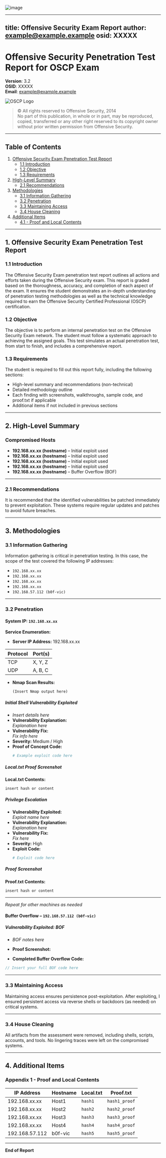 ![image](https://github.com/user-attachments/assets/b6e362c9-0bb2-495d-a442-ee52fe1caa4b)

---
title: Offensive Security Exam Report
author: example@example.example
osid: XXXXX
---

# Offensive Security Penetration Test Report for OSCP Exam
**Version**: 3.2  
**OSID**: XXXXX  
**Email**: example@example.example  

![OSCP Logo](https://github.com/user-attachments/assets/d6b50208-9978-426d-bdd3-6cffcd6778c7)

> © All rights reserved to Offensive Security, 2014  
> No part of this publication, in whole or in part, may be reproduced, copied, transferred or any other right reserved to its copyright owner without prior written permission from Offensive Security.

---

## Table of Contents
1. [Offensive Security Exam Penetration Test Report](#1-offensive-security-exam-penetration-test-report)
   - [1.1 Introduction](#11-introduction)  
   - [1.2 Objective](#12-objective)  
   - [1.3 Requirements](#13-requirements)  
2. [High-Level Summary](#2-high-level-summary)  
   - [2.1 Recommendations](#21-recommendations)  
3. [Methodologies](#3-methodologies)  
   - [3.1 Information Gathering](#31-information-gathering)  
   - [3.2 Penetration](#32-penetration)  
   - [3.3 Maintaining Access](#33-maintaining-access)  
   - [3.4 House Cleaning](#34-house-cleaning)  
4. [Additional Items](#4-additional-items)  
   - [4.1 - Proof and Local Contents](#appendix-1---proof-and-local-contents)  
---

## 1. Offensive Security Exam Penetration Test Report

### 1.1 Introduction
The Offensive Security Exam penetration test report outlines all actions and efforts taken during the Offensive Security exam. This report is graded based on the thoroughness, accuracy, and completion of each aspect of the exam. It ensures the student demonstrates an in-depth understanding of penetration testing methodologies as well as the technical knowledge required to earn the Offensive Security Certified Professional (OSCP) certification.

### 1.2 Objective
The objective is to perform an internal penetration test on the Offensive Security Exam network. The student must follow a systematic approach to achieving the assigned goals. This test simulates an actual penetration test, from start to finish, and includes a comprehensive report.

### 1.3 Requirements
The student is required to fill out this report fully, including the following sections:
- High-level summary and recommendations (non-technical)
- Detailed methodology outline
- Each finding with screenshots, walkthroughs, sample code, and proof.txt if applicable
- Additional items if not included in previous sections

---

## 2. High-Level Summary

### Compromised Hosts
- **192.168.xx.xx (hostname)** – Initial exploit used  
- **192.168.xx.xx (hostname)** – Initial exploit used  
- **192.168.xx.xx (hostname)** – Initial exploit used  
- **192.168.xx.xx (hostname)** – Initial exploit used  
- **192.168.xx.xx (hostname)** – Buffer Overflow (BOF)

---

### 2.1 Recommendations
It is recommended that the identified vulnerabilities be patched immediately to prevent exploitation. These systems require regular updates and patches to avoid future breaches.

---

## 3. Methodologies

### 3.1 Information Gathering
Information gathering is critical in penetration testing. In this case, the scope of the test covered the following IP addresses:
- `192.168.xx.xx`
- `192.168.xx.xx`
- `192.168.xx.xx`
- `192.168.xx.xx`
- `192.168.57.112 (b0f-vic)`

---

### 3.2 Penetration

#### System IP: `192.168.xx.xx`

**Service Enumeration:**
- **Server IP Address:** 192.168.xx.xx  

| Protocol | Port(s)       |
|----------|---------------|
| TCP      | X, Y, Z       |
| UDP      | A, B, C       |

- **Nmap Scan Results:**

  ```
  (Insert Nmap output here)
  ```

##### Initial Shell Vulnerability Exploited  

- _Insert details here_  
- **Vulnerability Explanation:**  
  _Explanation here_  
- **Vulnerability Fix:**  
  _Fix info here_  
- **Severity:** Medium / High  
- **Proof of Concept Code:**  
  ```python
  # Example exploit code here
  ```

##### Local.txt Proof Screenshot

**Local.txt Contents:**
```
insert hash or content
```

##### Privilege Escalation

- **Vulnerability Exploited:**  
  _Exploit name here_  
- **Vulnerability Explanation:**  
  _Explanation here_  
- **Vulnerability Fix:**  
  _Fix here_  
- **Severity:** High  
- **Exploit Code:**  
  ```bash
  # Exploit code here
  ```

##### Proof Screenshot

**Proof.txt Contents:**
```
insert hash or content
```

---

_Repeat for other machines as needed_

#### Buffer Overflow – `192.168.57.112 (b0f-vic)`

##### Vulnerability Exploited: BOF

- _BOF notes here_  
- **Proof Screenshot:**

- **Completed Buffer Overflow Code:**

```c
// Insert your full BOF code here
```

---

### 3.3 Maintaining Access

Maintaining access ensures persistence post-exploitation. After exploiting, I ensured persistent access via reverse shells or backdoors (as needed) on critical systems.

---

### 3.4 House Cleaning

All artifacts from the assessment were removed, including shells, scripts, accounts, and tools. No lingering traces were left on the compromised systems.

---

## 4. Additional Items

### Appendix 1 - Proof and Local Contents

| IP Address      | Hostname   | Local.txt         | Proof.txt         |
|-----------------|------------|-------------------|-------------------|
| 192.168.xx.xx   | Host1      | `hash1`           | `hash1_proof`     |
| 192.168.xx.xx   | Host2      | `hash2`           | `hash2_proof`     |
| 192.168.xx.xx   | Host3      | `hash3`           | `hash3_proof`     |
| 192.168.xx.xx   | Host4      | `hash4`           | `hash4_proof`     |
| 192.168.57.112  | b0f-vic    | `hash5`           | `hash5_proof`     |

---

**End of Report**
